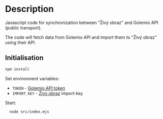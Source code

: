 # Description

Javascript code for synchronization between "Živý obraz" and Golemio API (public transport).

The code will fetch data from Golemio API and import them to "Živý obraz" using their API.

## Initialisation

```bash
npm install
```

Set environment variables:

* `TOKEN` - [Golemio API token](https://api.golemio.cz/docs/openapi/)
* `IMPORT_KEY` - [Živý obraz](https://zivyobraz.eu/?page=muj-ucet&hodnoty=1) import key

Start:

```bash
  node src/index.mjs
```
